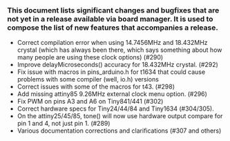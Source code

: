 ### This document lists significant changes and bugfixes that are not yet in a release available via board manager. It is used to compose the list of new features that accompanies a release.

* Correct compilation error when using 14.7456MHz and 18.432MHz crystal (which has always been there, which says something about how many people are using these clock options) (#290)
* Improve delayMicroseconds() accuracy for 18.432MHz crystal. (#292)
* Fix issue with macros in pins_arduino.h for t1634 that could cause problems with some compiler (well, io.h) versions 
* Correct issues with some of the macros for t43. (#298)
* Add missing attiny85 9.26MHz external clock menu option. (#296)
* Fix PWM on pins A3 and A6 on Tiny841/441 (#302)
* Correct hardware specs for Tiny24/44/84 and Tiny1634 (#304/305).
* On the attiny25/45/85, tone() will now use hardware output compare for pin 1 and 4, not just pin 1. (#289)
* Various documentation corrections and clarifications (#307 and others)
